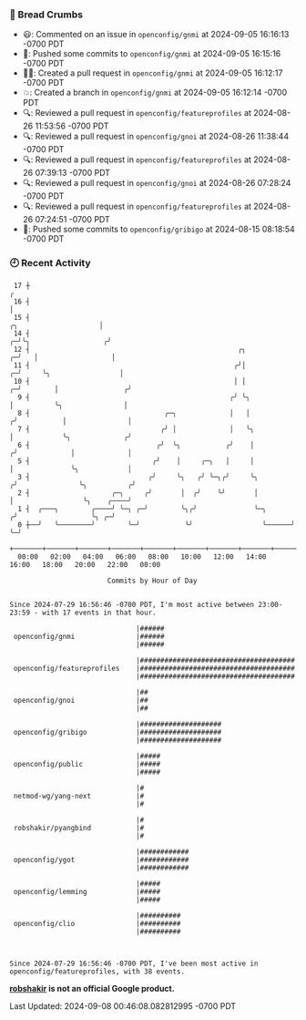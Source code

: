 ### 🍞 Bread Crumbs

 * 😃: Commented on an issue in `openconfig/gnmi` at 2024-09-05 16:16:13 -0700 PDT
 * 🚢: Pushed some commits to `openconfig/gnmi` at 2024-09-05 16:15:16 -0700 PDT
 * ✍🏼: Created a pull request in `openconfig/gnmi` at 2024-09-05 16:12:17 -0700 PDT
 * 💥: Created a branch in `openconfig/gnmi` at 2024-09-05 16:12:14 -0700 PDT
 * 🔍: Reviewed a pull request in  `openconfig/featureprofiles` at 2024-08-26 11:53:56 -0700 PDT
 * 🔍: Reviewed a pull request in  `openconfig/gnoi` at 2024-08-26 11:38:44 -0700 PDT
 * 🔍: Reviewed a pull request in  `openconfig/featureprofiles` at 2024-08-26 07:39:13 -0700 PDT
 * 🔍: Reviewed a pull request in  `openconfig/gnoi` at 2024-08-26 07:28:24 -0700 PDT
 * 🔍: Reviewed a pull request in  `openconfig/featureprofiles` at 2024-08-26 07:24:51 -0700 PDT
 * 🚢: Pushed some commits to `openconfig/gribigo` at 2024-08-15 08:18:54 -0700 PDT

### 🕘 Recent Activity
```
 17 ┼                                                                                                  ╭
 16 ┤                                                                                                  │
 15 ┤                                                                            ╭╮                    │
 14 ┤                                                                          ╭─╯╰╮                  ╭╯
 12 ┤                                                   ╭╮                   ╭─╯   │                  │
 11 ┤                                                  ╭╯│                 ╭─╯     ╰╮                 │
 10 ┤                                                  │ │               ╭─╯        │                ╭╯
  9 ┤                                                 ╭╯ ╰╮              │          ╰╮               │
  8 ┤                                 ╭─╮             │   │             ╭╯           │               │
  7 ┤                                ╭╯ │             │   ╰╮            │            ╰╮             ╭╯
  6 ┤                               ╭╯  ╰╮           ╭╯    │           ╭╯             │             │
  5 ┤                              ╭╯    │     ╭─╮   │     │           │              ╰╮            │
  3 ┤                             ╭╯     ╰╮   ╭╯ ╰─╮╭╯     ╰╮         ╭╯               ╰╮          ╭╯
  2 ┤                    ╭─╮     ╭╯       │  ╭╯    ╰╯       │         │                 ╰╮    ╭────╯
  1 ┤  ╭───╮        ╭────╯ ╰─╮ ╭─╯        ╰╮╭╯              ╰─╮      ╭╯                  ╰╮ ╭─╯
  0 ┼──╯   ╰────────╯        ╰─╯           ╰╯                 ╰──────╯                    ╰─╯
    +───────+───────+───────+───────+───────+───────+───────+───────+───────+───────+───────+───────+────
  00:00   02:00   04:00   06:00   08:00   10:00   12:00   14:00   16:00   18:00   20:00   22:00   00:00   

						Commits by Hour of Day


Since 2024-07-29 16:56:46 -0700 PDT, I'm most active between 23:00-23:59 - with 17 events in that hour.

```



```
                               |######
 openconfig/gnmi               |######
                               |######

                               |######################################
 openconfig/featureprofiles    |######################################
                               |######################################

                               |##
 openconfig/gnoi               |##
                               |##

                               |####################
 openconfig/gribigo            |####################
                               |####################

                               |#####
 openconfig/public             |#####
                               |#####

                               |#
 netmod-wg/yang-next           |#
                               |#

                               |#
 robshakir/pyangbind           |#
                               |#

                               |############
 openconfig/ygot               |############
                               |############

                               |#####
 openconfig/lemming            |#####
                               |#####

                               |##########
 openconfig/clio               |##########
                               |##########



Since 2024-07-29 16:56:46 -0700 PDT, I've been most active in openconfig/featureprofiles, with 38 events.

```
**[robshakir](mailto:robjs@google.com) is not an official Google product.**  


Last Updated: 2024-09-08 00:46:08.082812995 -0700 PDT
